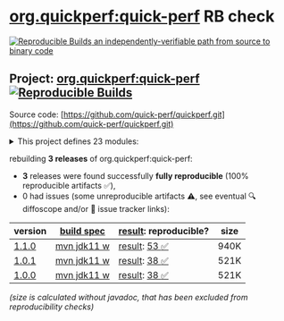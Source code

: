 [org.quickperf:quick-perf](https://central.sonatype.com/artifact/org.quickperf/quick-perf/versions) RB check
=======

[![Reproducible Builds](https://reproducible-builds.org/images/logos/rb.svg) an independently-verifiable path from source to binary code](https://reproducible-builds.org/)

## Project: [org.quickperf:quick-perf](https://central.sonatype.com/artifact/org.quickperf/quick-perf/versions) [![Reproducible Builds](https://img.shields.io/endpoint?url=https://raw.githubusercontent.com/jvm-repo-rebuild/reproducible-central/master/content/org/quickperf/badge.json)](https://github.com/jvm-repo-rebuild/reproducible-central/blob/master/content/org/quickperf/README.md)

Source code: [https://github.com/quick-perf/quickperf.git](https://github.com/quick-perf/quickperf.git)

<details><summary>This project defines 23 modules:</summary>

* [org.quickperf:quick-perf](https://central.sonatype.com/artifact/org.quickperf/quick-perf/1.1.0)
* [org.quickperf:quick-perf-bom](https://central.sonatype.com/artifact/org.quickperf/quick-perf-bom/1.1.0)
* [org.quickperf:quick-perf-core](https://central.sonatype.com/artifact/org.quickperf/quick-perf-core/1.1.0)
* [org.quickperf:quick-perf-jfr-annotations](https://central.sonatype.com/artifact/org.quickperf/quick-perf-jfr-annotations/1.1.0)
* [org.quickperf:quick-perf-junit4](https://central.sonatype.com/artifact/org.quickperf/quick-perf-junit4/1.1.0)
* [org.quickperf:quick-perf-junit4-parent](https://central.sonatype.com/artifact/org.quickperf/quick-perf-junit4-parent/1.1.0)
* [org.quickperf:quick-perf-junit4-spring3](https://central.sonatype.com/artifact/org.quickperf/quick-perf-junit4-spring3/1.1.0)
* [org.quickperf:quick-perf-junit4-spring4](https://central.sonatype.com/artifact/org.quickperf/quick-perf-junit4-spring4/1.1.0)
* [org.quickperf:quick-perf-junit4-spring5](https://central.sonatype.com/artifact/org.quickperf/quick-perf-junit4-spring5/1.1.0)
* [org.quickperf:quick-perf-junit5](https://central.sonatype.com/artifact/org.quickperf/quick-perf-junit5/1.1.0)
* [org.quickperf:quick-perf-junit5-parent](https://central.sonatype.com/artifact/org.quickperf/quick-perf-junit5-parent/1.1.0)
* [org.quickperf:quick-perf-jvm-annotations](https://central.sonatype.com/artifact/org.quickperf/quick-perf-jvm-annotations/1.1.0)
* [org.quickperf:quick-perf-jvm-core](https://central.sonatype.com/artifact/org.quickperf/quick-perf-jvm-core/1.1.0)
* [org.quickperf:quick-perf-jvm-parent](https://central.sonatype.com/artifact/org.quickperf/quick-perf-jvm-parent/1.1.0)
* [org.quickperf:quick-perf-spring](https://central.sonatype.com/artifact/org.quickperf/quick-perf-spring/1.1.0)
* [org.quickperf:quick-perf-springboot1-sql-starter](https://central.sonatype.com/artifact/org.quickperf/quick-perf-springboot1-sql-starter/1.1.0)
* [org.quickperf:quick-perf-springboot2-sql-starter](https://central.sonatype.com/artifact/org.quickperf/quick-perf-springboot2-sql-starter/1.1.0)
* [org.quickperf:quick-perf-sql-annotations](https://central.sonatype.com/artifact/org.quickperf/quick-perf-sql-annotations/1.1.0)
* [org.quickperf:quick-perf-sql-parent](https://central.sonatype.com/artifact/org.quickperf/quick-perf-sql-parent/1.1.0)
* [org.quickperf:quick-perf-sql-spring4](https://central.sonatype.com/artifact/org.quickperf/quick-perf-sql-spring4/1.1.0)
* [org.quickperf:quick-perf-sql-spring5](https://central.sonatype.com/artifact/org.quickperf/quick-perf-sql-spring5/1.1.0)
* [org.quickperf:quick-perf-testng](https://central.sonatype.com/artifact/org.quickperf/quick-perf-testng/1.1.0)
* [org.quickperf:quick-perf-testng-parent](https://central.sonatype.com/artifact/org.quickperf/quick-perf-testng-parent/1.1.0)
</details>

rebuilding **3 releases** of org.quickperf:quick-perf:
- **3** releases were found successfully **fully reproducible** (100% reproducible artifacts :white_check_mark:),
- 0 had issues (some unreproducible artifacts :warning:, see eventual :mag: diffoscope and/or :memo: issue tracker links):

| version | [build spec](/BUILDSPEC.md) | [result](https://reproducible-builds.org/docs/jvm/): reproducible? | size |
| -- | --------- | ------ | -- |
| [1.1.0](https://central.sonatype.com/artifact/org.quickperf/quick-perf/1.1.0/pom) | [mvn jdk11 w](quick-perf-1.1.0.buildspec) | [result](quick-perf-1.1.0.buildinfo): [53 :white_check_mark: ](quick-perf-1.1.0.buildcompare) | 940K |
| [1.0.1](https://central.sonatype.com/artifact/org.quickperf/quick-perf/1.0.1/pom) | [mvn jdk11 w](quick-perf-1.0.1.buildspec) | [result](quick-perf-bom-1.0.1.buildinfo): [38 :white_check_mark: ](quick-perf-bom-1.0.1.buildcompare) | 521K |
| [1.0.0](https://central.sonatype.com/artifact/org.quickperf/quick-perf/1.0.0/pom) | [mvn jdk11 w](quick-perf-1.0.0.buildspec) | [result](quick-perf-bom-1.0.0.buildinfo): [38 :white_check_mark: ](quick-perf-bom-1.0.0.buildcompare) | 521K |

<i>(size is calculated without javadoc, that has been excluded from reproducibility checks)</i>
